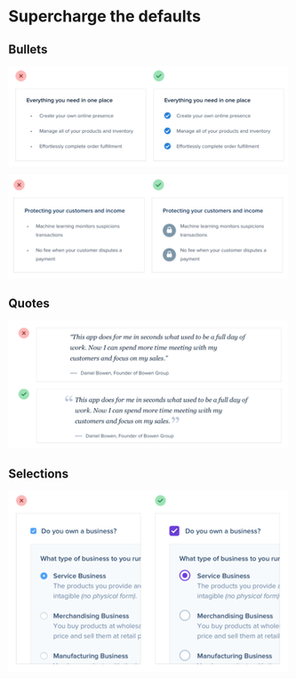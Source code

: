 # Supercharge the defaults

## Bullets

![](../.gitbook/assets/default-bullets1.png)

![](../.gitbook/assets/default-bullets2.png)

## Quotes

![](../.gitbook/assets/default-quotes.png)

## Selections

![](../.gitbook/assets/default-forms.png)
